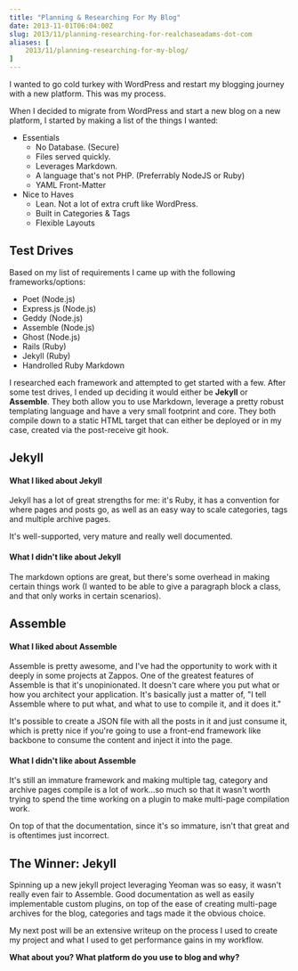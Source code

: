 ```yaml
---
title: "Planning & Researching For My Blog"
date: 2013-11-01T06:04:00Z
slug: 2013/11/planning-researching-for-realchaseadams-dot-com
aliases: [
    2013/11/planning-researching-for-my-blog/
]
---
```


I wanted to go cold turkey with WordPress and restart my blogging journey with a new platform. This was my process.

When I decided to migrate from WordPress and start a new blog on a new platform, I started by making a list of the things I wanted:

- Essentials
  - No Database. (Secure)
  - Files served quickly.
  - Leverages Markdown.
  - A language that's not PHP. (Preferrably NodeJS or Ruby)
  - YAML Front-Matter
- Nice to Haves
  - Lean. Not a lot of extra cruft like WordPress.
  - Built in Categories &amp; Tags
  - Flexible Layouts

## Test Drives

Based on my list of requirements I came up with the following frameworks/options:

- Poet (Node.js)
- Express.js (Node.js)
- Geddy (Node.js)
- Assemble (Node.js)
- Ghost (Node.js)
- Rails (Ruby)
- Jekyll (Ruby)
- Handrolled Ruby Markdown

I researched each framework and attempted to get started with a few. After some test drives, I ended up deciding it would either be __Jekyll__ or __Assemble__. They both allow you to use Markdown, leverage a pretty robust templating language and have a very small footprint and core. They both compile down to a static HTML target that can either be deployed or in my case, created via the post-receive git hook.

## Jekyll

#### What I liked about Jekyll

Jekyll has a lot of great strengths for me: it's Ruby, it has a convention for where pages and posts go, as well as an easy way to scale categories, tags and multiple archive pages.

It's well-supported, very mature and really well documented.

#### What I didn't like about Jekyll

The markdown options are great, but there's some overhead in making certain things work (I wanted to be able to give a paragraph block a class, and that only works in certain scenarios).

## Assemble

#### What I liked about Assemble

Assemble is pretty awesome, and I've had the opportunity to work with it deeply in some projects at Zappos. One of the greatest features of Assemble is that it's unopinionated. It doesn't care where you put what or how you architect your application. It's basically just a matter of, "I tell Assemble where to put what, and what to use to compile it, and it does it."

It's possible to create a JSON file with all the posts in it and just consume it, which is pretty nice if you're going to use a front-end framework like backbone to consume the content and inject it into the page.

#### What I didn't like about Assemble

It's still an immature framework and making multiple tag, category and archive pages compile is a lot of work...so much so that it wasn't worth trying to spend the time working on a plugin to make multi-page compilation work.

On top of that the documentation, since it's so immature, isn't that great and is oftentimes just incorrect.

## The Winner: Jekyll

Spinning up a new jekyll project leveraging Yeoman was so easy, it wasn't really even fair to Assemble. Good documentation as well as easily implementable custom plugins, on top of the ease of creating multi-page archives for the blog, categories and tags made it the obvious choice.

My next post will be an extensive writeup on the process I used to create my project and what I used to get performance gains in my workflow.

__What about you? What platform do you use to blog and why?__
